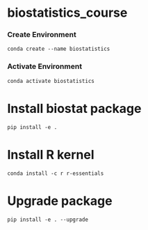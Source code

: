 # biostatistics_course

### Create Environment
`conda create --name biostatistics`

### Activate Environment
`conda activate biostatistics`

# Install biostat package
`pip install -e .`

# Install R kernel
`conda install -c r r-essentials`
# Upgrade package
`pip install -e . --upgrade`
